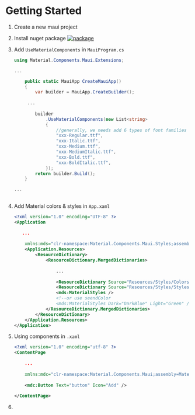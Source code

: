 # Getting Started



1. Create a new maui project

   

2. Install nuget package    [![package](https://img.shields.io/nuget/vpre/Material.Components.Maui?style=for-the-badge)](https://www.nuget.org/packages/Material.Components.Maui) 

   

3. Add `UseMaterialComponents` in `MauiProgram.cs`

   ```c#
   using Material.Components.Maui.Extensions;
   
   ...
   
       public static MauiApp CreateMauiApp()
       {
           var builder = MauiApp.CreateBuilder();
       
       	...
               
           builder
               .UseMaterialComponents(new List<string>
               {
                   //generally, we needs add 6 types of font families
                   "xxx-Regular.ttf",
                   "xxx-Italic.ttf",
                   "xxx-Medium.ttf",
                   "xxx-MediumItalic.ttf",
                   "xxx-Bold.ttf",
                   "xxx-BoldItalic.ttf",
               });
           return builder.Build();
       }
   
   ...
       
   ```

   

4. Add Material colors & styles in `App.xaml`
   ```xml
   <?xml version="1.0" encoding="UTF-8" ?>
   <Application
                
      ...
                
       xmlns:mds="clr-namespace:Material.Components.Maui.Styles;assembly=Material.Components.Maui">
       <Application.Resources>
           <ResourceDictionary>
               <ResourceDictionary.MergedDictionaries>
                   
                   ...
                   
                   <ResourceDictionary Source="Resources/Styles/Colors.xaml" />
                   <ResourceDictionary Source="Resources/Styles/Styles.xaml" />
                   <mds:MaterialStyles />
                   <!--or use seendColor
                   <mds:MaterialStyles Dark="DarkBlue" Light="Green" />-->
               </ResourceDictionary.MergedDictionaries>
           </ResourceDictionary>
       </Application.Resources>
   </Application>
   ```

   

5. Using components in `.xaml`

   ```xml
   <?xml version="1.0" encoding="utf-8" ?>
   <ContentPage
       
       ...
                
       xmlns:mdc="clr-namespace:Material.Components.Maui;assembly=Material.Components.Maui">
       
       <mdc:Button Text="button" Icon="Add" />
       
   </ContentPage>
   ```

   

   

6. 

   

   

   

   

   

   






